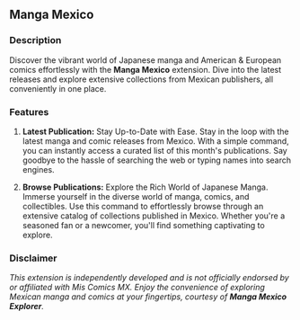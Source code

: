 ## Manga Mexico

### Description

Discover the vibrant world of Japanese manga and American & European comics effortlessly with the **Manga Mexico** extension. Dive into the latest releases and explore extensive collections from Mexican publishers, all conveniently in one place.

### Features

1. **Latest Publication:** Stay Up-to-Date with Ease.
   Stay in the loop with the latest manga and comic releases from Mexico. With a simple command, you can instantly access a curated list of this month's publications. Say goodbye to the hassle of searching the web or typing names into search engines.

2. **Browse Publications:** Explore the Rich World of Japanese Manga.
   Immerse yourself in the diverse world of manga, comics, and collectibles. Use this command to effortlessly browse through an extensive catalog of collections published in Mexico. Whether you're a seasoned fan or a newcomer, you'll find something captivating to explore.

### Disclaimer

_This extension is independently developed and is not officially endorsed by or affiliated with Mis Comics MX. Enjoy the convenience of exploring Mexican manga and comics at your fingertips, courtesy of **Manga Mexico Explorer**._
